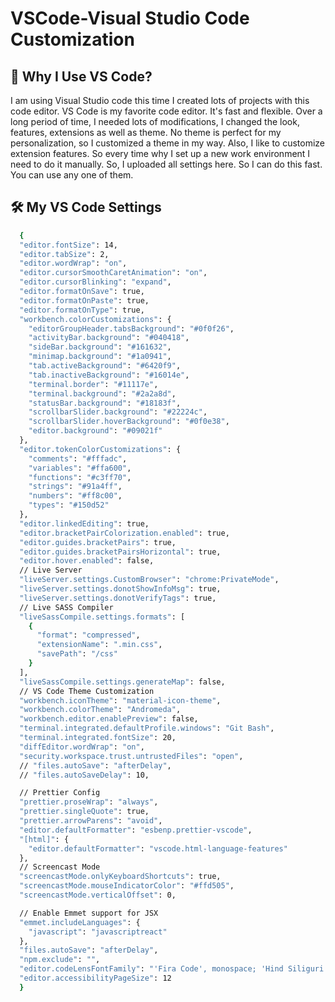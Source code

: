 # VSCode-Visual Studio Code Customization

## 📝 Why I Use VS Code?
I am using Visual Studio code this time I created lots of projects with this code editor. VS Code is my favorite code editor. It's fast and flexible. Over a long period of time, I needed lots of modifications, I changed the look, features, extensions as well as theme. No theme is perfect for my personalization, so I customized a theme in my way. Also, I like to customize extension features. So every time why I set up a new work environment I need to do it manually. So, I uploaded all settings here. So I can do this fast. You can use any one of them.

## 🛠 My VS Code Settings
```bash
  {
  "editor.fontSize": 14,
  "editor.tabSize": 2,
  "editor.wordWrap": "on",
  "editor.cursorSmoothCaretAnimation": "on",
  "editor.cursorBlinking": "expand",
  "editor.formatOnSave": true,
  "editor.formatOnPaste": true,
  "editor.formatOnType": true,
  "workbench.colorCustomizations": {
    "editorGroupHeader.tabsBackground": "#0f0f26",
    "activityBar.background": "#040418",
    "sideBar.background": "#161632",
    "minimap.background": "#1a0941",
    "tab.activeBackground": "#6420f9",
    "tab.inactiveBackground": "#16014e",
    "terminal.border": "#11117e",
    "terminal.background": "#2a2a8d",
    "statusBar.background": "#18183f",
    "scrollbarSlider.background": "#22224c",
    "scrollbarSlider.hoverBackground": "#0f0e38",
    "editor.background": "#09021f"
  },
  "editor.tokenColorCustomizations": {
    "comments": "#fffadc",
    "variables": "#ffa600",
    "functions": "#c3ff70",
    "strings": "#91a4ff",
    "numbers": "#ff8c00",
    "types": "#150d52"
  },
  "editor.linkedEditing": true,
  "editor.bracketPairColorization.enabled": true,
  "editor.guides.bracketPairs": true,
  "editor.guides.bracketPairsHorizontal": true,
  "editor.hover.enabled": false,
  // Live Server
  "liveServer.settings.CustomBrowser": "chrome:PrivateMode",
  "liveServer.settings.donotShowInfoMsg": true,
  "liveServer.settings.donotVerifyTags": true,
  // Live SASS Compiler
  "liveSassCompile.settings.formats": [
    {
      "format": "compressed",
      "extensionName": ".min.css",
      "savePath": "/css"
    }
  ],
  "liveSassCompile.settings.generateMap": false,
  // VS Code Theme Customization
  "workbench.iconTheme": "material-icon-theme",
  "workbench.colorTheme": "Andromeda",
  "workbench.editor.enablePreview": false,
  "terminal.integrated.defaultProfile.windows": "Git Bash",
  "terminal.integrated.fontSize": 20,
  "diffEditor.wordWrap": "on",
  "security.workspace.trust.untrustedFiles": "open",
  // "files.autoSave": "afterDelay",
  // "files.autoSaveDelay": 10,

  // Prettier Config
  "prettier.proseWrap": "always",
  "prettier.singleQuote": true,
  "prettier.arrowParens": "avoid",
  "editor.defaultFormatter": "esbenp.prettier-vscode",
  "[html]": {
    "editor.defaultFormatter": "vscode.html-language-features"
  },
  // Screencast Mode
  "screencastMode.onlyKeyboardShortcuts": true,
  "screencastMode.mouseIndicatorColor": "#ffd505",
  "screencastMode.verticalOffset": 0,

  // Enable Emmet support for JSX
  "emmet.includeLanguages": {
    "javascript": "javascriptreact"
  },
  "files.autoSave": "afterDelay",
  "npm.exclude": "",
  "editor.codeLensFontFamily": "'Fira Code', monospace; 'Hind Siliguri', sans-serif; ",
  "editor.accessibilityPageSize": 12
  }
```


